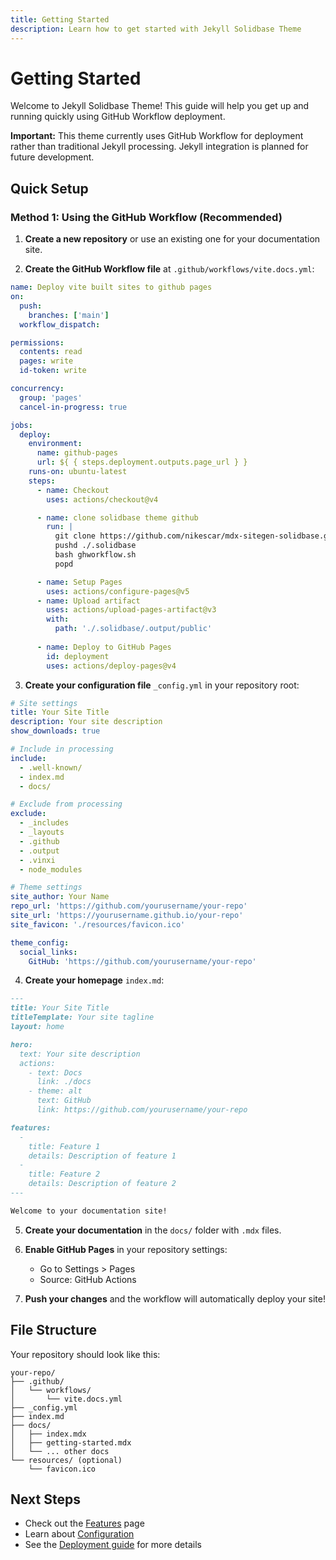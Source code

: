 ```yaml
---
title: Getting Started
description: Learn how to get started with Jekyll Solidbase Theme
---
```


# Getting Started

Welcome to Jekyll Solidbase Theme! This guide will help you get up and running quickly using GitHub Workflow deployment.

**Important:** This theme currently uses GitHub Workflow for deployment rather than traditional Jekyll processing. Jekyll integration is planned for future development.

## Quick Setup

### Method 1: Using the GitHub Workflow (Recommended)

1. **Create a new repository** or use an existing one for your documentation site.

2. **Create the GitHub Workflow file** at `.github/workflows/vite.docs.yml`:

```yaml
name: Deploy vite built sites to github pages
on:
  push:
    branches: ['main']
  workflow_dispatch:

permissions:
  contents: read
  pages: write
  id-token: write

concurrency:
  group: 'pages'
  cancel-in-progress: true

jobs:
  deploy:
    environment:
      name: github-pages
      url: ${ { steps.deployment.outputs.page_url } }
    runs-on: ubuntu-latest
    steps:
      - name: Checkout
        uses: actions/checkout@v4

      - name: clone solidbase theme github
        run: |
          git clone https://github.com/nikescar/mdx-sitegen-solidbase.git .solidbase --depth 1
          pushd ./.solidbase
          bash ghworkflow.sh
          popd

      - name: Setup Pages
        uses: actions/configure-pages@v5
      - name: Upload artifact
        uses: actions/upload-pages-artifact@v3
        with:
          path: './.solidbase/.output/public'
          
      - name: Deploy to GitHub Pages
        id: deployment
        uses: actions/deploy-pages@v4
```

3. **Create your configuration file** `_config.yml` in your repository root:

```yaml
# Site settings
title: Your Site Title
description: Your site description
show_downloads: true

# Include in processing
include:
  - .well-known/
  - index.md
  - docs/

# Exclude from processing
exclude:
  - _includes
  - _layouts
  - .github
  - .output
  - .vinxi
  - node_modules

# Theme settings
site_author: Your Name
repo_url: 'https://github.com/yourusername/your-repo'
site_url: 'https://yourusername.github.io/your-repo'
site_favicon: './resources/favicon.ico'

theme_config:
  social_links:
    GitHub: 'https://github.com/yourusername/your-repo'
```

4. **Create your homepage** `index.md`:

```markdown
---
title: Your Site Title
titleTemplate: Your site tagline
layout: home

hero:
  text: Your site description
  actions:
    - text: Docs
      link: ./docs
    - theme: alt
      text: GitHub
      link: https://github.com/yourusername/your-repo

features:
  - 
    title: Feature 1
    details: Description of feature 1
  - 
    title: Feature 2
    details: Description of feature 2
---

Welcome to your documentation site!
```

5. **Create your documentation** in the `docs/` folder with `.mdx` files.

6. **Enable GitHub Pages** in your repository settings:
   - Go to Settings > Pages
   - Source: GitHub Actions

7. **Push your changes** and the workflow will automatically deploy your site!

## File Structure

Your repository should look like this:

```
your-repo/
├── .github/
│   └── workflows/
│       └── vite.docs.yml
├── _config.yml
├── index.md
├── docs/
│   ├── index.mdx
│   ├── getting-started.mdx
│   └── ... other docs
└── resources/ (optional)
    └── favicon.ico
```

## Next Steps

- Check out the [Features](/docs/features) page
- Learn about [Configuration](/docs/configuration)
- See the [Deployment guide](/docs/deployment) for more details